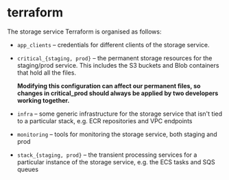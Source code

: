 # terraform

The storage service Terraform is organised as follows:

*   `app_clients` – credentials for different clients of the storage service.

*   `critical_{staging, prod}` – the permanent storage resources for the staging/prod service.
    This includes the S3 buckets and Blob containers that hold all the files.

    **Modifying this configuration can affect our permanent files, so changes in critical_prod should always be applied by two developers working together.**

*   `infra` – some generic infrastructure for the storage service that isn't tied to a particular stack, e.g. ECR repositories and VPC endpoints

*   `monitoring` – tools for monitoring the storage service, both staging and prod

*   `stack_{staging, prod}` – the transient processing services for a particular instance of the storage service, e.g. the ECS tasks and SQS queues
